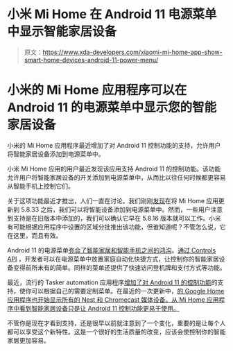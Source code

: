 # 小米 Mi Home 在 Android 11 电源菜单中显示智能家居设备

> 原文：<https://www.xda-developers.com/xiaomi-mi-home-app-show-smart-home-devices-android-11-power-menu/>

# 小米的 Mi Home 应用程序可以在 Android 11 的电源菜单中显示您的智能家居设备

小米的 Mi Home 应用程序最近增加了对 Android 11 控制功能的支持，允许用户将智能家居设备添加到电源菜单中。

小米 Mi Home 应用的用户最近发现该应用支持 Android 11 的控制功能。该功能允许用户将智能家居设备的开关添加到电源菜单中，从而比以往任何时候都更容易从智能手机上控制它们。

关于这项功能最近才推出，人们一直在讨论。我们刚刚[发现](https://twitter.com/MishaalRahman/status/1311735809452716032)在将 Mi Home 应用更新到 5.8.33 之后，我们可以将智能设备添加到电源菜单中。然而，一些用户注意到支持是在旧版本中添加的，我们可以确认它早在 5.8.16 版本就可以工作。小米有可能根据应用程序中设置的区域分批推出该功能，但谁知道呢？不管怎么说，它在这里，而且有效。

Android 11 的电源菜单[弥合了智能家居和智能手机之间的鸿沟](https://www.xda-developers.com/android-11-power-menu-device-controls-smart-home-dream/)。[通过 Controls API](https://www.xda-developers.com/android-11-features-developers-new-apis/) ，开发者可以在电源菜单中放置家庭自动化快捷方式，让控制你的智能家居设备变得前所未有的简单。同样的菜单还提供了快速访问登机牌和支付方式等功能。

最近，流行的 Tasker automation 应用程序[增加了对 Android 11 的控制功能](https://www.xda-developers.com/tasker-5-9-4-beta-adds-support-customizing-android-11-power-menu-controls/)的支持，使你可以根据自己的需要定制菜单。在最近的一次更新中，[的 Google Home 应用程序也开始显示所有的 Nest 和 Chromecast 媒体设备。从 Mi Home 应用程序中看到智能家居设备只是让 Android 11 控制功能更易于使用。](https://9to5google.com/2020/08/25/android-11-google-home/)

不管你是现在才看到支持，还是很早以前就注意到了一个变化，重要的是让每个人都可以享受这个新特性。这是一个很好的生活质量的改变，应该会使控制你的智能家居更加容易。